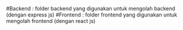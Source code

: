#Backend : folder backend yang digunakan untuk mengolah backend (dengan express js)
#Frontend : folder frontend yang digunakan untuk mengolah frontend (dengan react js)
